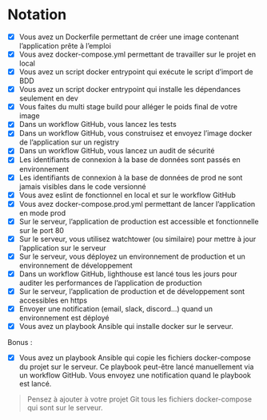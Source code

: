 # Notation

- [X] Vous avez un Dockerfile permettant de créer une image contenant l’application prête à l’emploi
- [X] Vous avez docker-compose.yml permettant de travailler sur le projet en local
- [X] Vous avez un script docker entrypoint qui exécute le script d’import de BDD
- [X] Vous avez un script docker entrypoint qui installe les dépendances seulement en dev
- [X] Vous faites du multi stage build pour alléger le poids final de votre image
- [X] Dans un workflow GitHub, vous lancez les tests
- [X] Dans un workflow GitHub, vous construisez et envoyez l’image docker de l’application sur un registry
- [X] Dans un workflow GitHub, vous lancez un audit de sécurité
- [X] Les identifiants de connexion à la base de données sont passés en environnement
- [X] Les identifiants de connexion à la base de données de prod ne sont jamais visibles dans le code versionné
- [X] Vous avez eslint de fonctionnel en local et sur le workflow GitHub
- [X] Vous avez docker-compose.prod.yml permettant de lancer l’application en mode prod
- [X] Sur le serveur, l’application de production est accessible et fonctionnelle sur le port 80
- [X] Sur le serveur, vous utilisez watchtower (ou similaire) pour mettre à jour l’application sur le serveur
- [X] Sur le serveur, vous déployez un environnement de production et un environnement de développement
- [X] Dans un workflow GitHub, lighthouse est lancé tous les jours pour auditer les performances de l’application de production
- [X] Sur le serveur, l’application de production et de développement sont accessibles en https
- [X] Envoyer une notification (email, slack, discord...) quand un environnement est déployé
- [X] Vous avez un playbook Ansible qui installe docker sur le serveur.

Bonus :
- [X] Vous avez un playbook Ansible qui copie les fichiers docker-compose du projet sur le serveur. 
  Ce playbook peut-être lancé manuellement via un workflow GitHub. 
  Vous envoyez une notification quand le playbook est lancé.

> Pensez à ajouter à votre projet Git tous les fichiers docker-compose qui sont sur le serveur.
